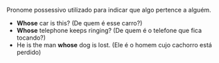 Pronome possessivo utilizado para indicar que algo pertence a alguém.

- **Whose** car is this? (De quem é esse carro?)
- **Whose** telephone keeps ringing? (De quem é o telefone que fica tocando?)
- He is the man **whose** dog is lost. (Ele é o homem cujo cachorro está perdido)

